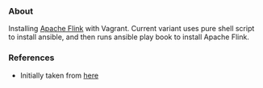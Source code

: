 ### About

Installing [Apache Flink](http://flink.apache.org/downloads.html) with Vagrant. Current variant uses pure shell script to install ansible, and then runs ansible play book to install Apache Flink.

### References

* Initially taken from [here](https://github.com/jneuff/flink/tree/69a25516041245f743f4e027b38870ced84bd9b1/flink-contrib/flink-vm)
